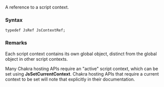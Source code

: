 A reference to a script context.
### Syntax 
```
typedef JsRef JsContextRef;
```
### Remarks 
Each script context contains its own global object, distinct from the global object in other script contexts.

Many Chakra hosting APIs require an "active" script context, which can be set using **JsSetCurrentContext**. Chakra hosting APIs that require a current context to be set will note that explicitly in their documentation.